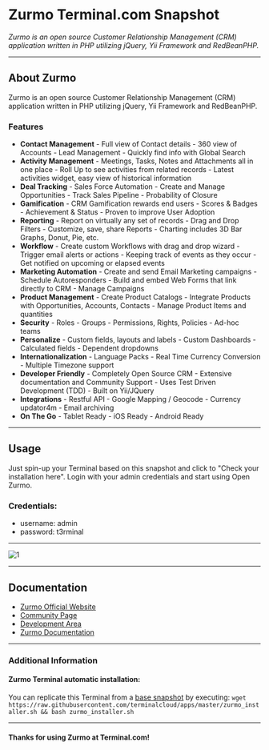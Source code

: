 # **Zurmo** Terminal.com Snapshot
*Zurmo is an open source Customer Relationship Management (CRM) application written in PHP utilizing jQuery, Yii Framework and RedBeanPHP.*

---

## About Zurmo

Zurmo is an open source Customer Relationship Management (CRM) application written in PHP utilizing jQuery, Yii Framework and RedBeanPHP.

### Features

- **Contact Management** - Full view of Contact details - 360 view of Accounts - Lead Management - Quickly find info with Global Search
- **Activity Management** - Meetings, Tasks, Notes and Attachments all in one place - Roll Up to see activities from related records - Latest activities widget, easy view of historical information
- **Deal Tracking** - Sales Force Automation - Create and Manage Opportunities - Track Sales Pipeline - Probability of Closure
- **Gamification** - CRM Gamification rewards end users - Scores & Badges - Achievement & Status - Proven to improve User Adoption
- **Reporting** - Report on virtually any set of records - Drag and Drop Filters - Customize, save, share Reports - Charting includes 3D Bar Graphs, Donut, Pie, etc.
- **Workflow** - Create custom Workflows with drag and drop wizard - Trigger email alerts or actions - Keeping track of events as they occur - Get notified on upcoming or elapsed events
- **Marketing Automation** - Create and send Email Marketing campaigns - Schedule Autoresponders - Build and embed Web Forms that link directly to CRM - Manage Campaigns
- **Product Management** - Create Product Catalogs - Integrate Products with Opportunities, Accounts, Contacts - Manage Product Items and quantities
- **Security** - Roles - Groups - Permissions, Rights, Policies - Ad-hoc teams
- **Personalize** - Custom fields, layouts and labels - Custom Dashboards - Calculated fields - Dependent dropdowns
- **Internationalization** - Language Packs - Real Time Currency Conversion - Multiple Timezone support
- **Developer Friendly** - Completely Open Source CRM - Extensive documentation and Community Support - Uses Test Driven Development (TDD) - Built on Yii/JQuery
- **Integrations** - Restful API - Google Mapping / Geocode - Currency updator4m - Email archiving
- **On The Go** - Tablet Ready - iOS Ready - Android Ready


---

## Usage

Just spin-up your Terminal based on this snapshot and click to "Check your installation here".
Login with your admin credentials and start using Open Zurmo.


### Credentials:

- username: admin
- password: t3rminal


---

![1](http://3.bp.blogspot.com/-f7jXw6_4scg/USSk5aZjb6I/AAAAAAAAAZo/dcHxzmsHA70/s1600/zurmo-dashboard.png)

---

## Documentation
- [Zurmo Official Website](http://zurmo.org/)
- [Community Page](http://zurmo.org/community)
- [Development Area](http://zurmo.org/development)
- [Zurmo Documentation](http://zurmo.org/documentation)

---


### Additional Information
#### Zurmo Terminal automatic installation:
You can replicate this Terminal from a [base snapshot](https://www.terminal.com/tiny/FzpHiTXG1K) by executing:
`wget https://raw.githubusercontent.com/terminalcloud/apps/master/zurmo_installer.sh && bash zurmo_installer.sh`


---

#### Thanks for using Zurmo at Terminal.com!
